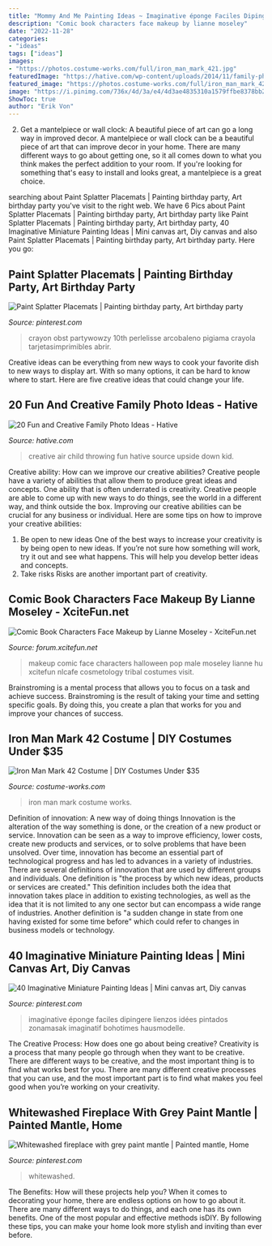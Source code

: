 ```yaml
---
title: "Mommy And Me Painting Ideas ~ Imaginative éponge Faciles Dipingere Lienzos Idées Pintados Zonamasak Imaginatif Bohotimes Hausmodelle"
description: "Comic book characters face makeup by lianne moseley"
date: "2022-11-28"
categories:
- "ideas"
tags: ["ideas"]
images:
- "https://photos.costume-works.com/full/iron_man_mark_421.jpg"
featuredImage: "https://hative.com/wp-content/uploads/2014/11/family-photo-ideas/9-fun-creative-family-photo-ideas.jpg"
featured_image: "https://photos.costume-works.com/full/iron_man_mark_421.jpg"
image: "https://i.pinimg.com/736x/4d/3a/e4/4d3ae4835310a1579ffbe8378bb2220a.jpg"
ShowToc: true
author: "Erik Von"
---
```



2. Get a mantelpiece or wall clock: A beautiful piece of art can go a long way in improved decor.
A mantelpiece or wall clock can be a beautiful piece of art that can improve decor in your home. There are many different ways to go about getting one, so it all comes down to what you think makes the perfect addition to your room. If you're looking for something that's easy to install and looks great, a mantelpiece is a great choice.

	

		
searching about Paint Splatter Placemats | Painting birthday party, Art birthday party you've visit to the right web. We have 6 Pics about Paint Splatter Placemats | Painting birthday party, Art birthday party like Paint Splatter Placemats | Painting birthday party, Art birthday party, 40 Imaginative Miniature Painting Ideas | Mini canvas art, Diy canvas and also Paint Splatter Placemats | Painting birthday party, Art birthday party. Here you go:
		
    
## Paint Splatter Placemats | Painting Birthday Party, Art Birthday Party

<img loading=lazy src="https://i.pinimg.com/736x/8b/e7/e6/8be7e66ead63275b4a0d724b337dbef5.jpg" onerror="this.onerror=null;this.src='https://tse3.mm.bing.net/th?id=OIP.LnokAZkPjaSjkxX4GJdGrgHaLD&amp;pid=15.1';" alt="Paint Splatter Placemats | Painting birthday party, Art birthday party">

_Source: pinterest.com_

>crayon obst partywowzy 10th perlelisse arcobaleno pigiama crayola tarjetasimprimibles abrir. 

	

Creative ideas can be everything from new ways to cook your favorite dish to new ways to display art. With so many options, it can be hard to know where to start. Here are five creative ideas that could change your life.

    
## 20 Fun And Creative Family Photo Ideas - Hative

<img loading=lazy src="https://hative.com/wp-content/uploads/2014/11/family-photo-ideas/9-fun-creative-family-photo-ideas.jpg" onerror="this.onerror=null;this.src='https://tse2.mm.bing.net/th?id=OIP.gh41BjgM6HvW1Hn8TSz0rwHaLK&amp;pid=15.1';" alt="20 Fun and Creative Family Photo Ideas - Hative">

_Source: hative.com_

>creative air child throwing fun hative source upside down kid. 

	

Creative ability: How can we improve our creative abilities?
Creative people have a variety of abilities that allow them to produce great ideas and concepts. One ability that is often underrated is creativity. Creative people are able to come up with new ways to do things, see the world in a different way, and think outside the box. Improving our creative abilities can be crucial for any business or individual. Here are some tips on how to improve your creative abilities: 
1. Be open to new ideas
One of the best ways to increase your creativity is by being open to new ideas. If you’re not sure how something will work, try it out and see what happens. This will help you develop better ideas and concepts. 
2. Take risks
Risks are another important part of creativity.

    
## Comic Book Characters Face Makeup By Lianne Moseley - XciteFun.net

<img loading=lazy src="https://img.xcitefun.net/users/2015/01/373648,xcitefun-comic-characters-makeup-4.jpg" onerror="this.onerror=null;this.src='https://tse2.mm.bing.net/th?id=OIP.gWQ7JRufmyAjWLZj6T_4DAHaJ3&amp;pid=15.1';" alt="Comic Book Characters Face Makeup by Lianne Moseley - XciteFun.net">

_Source: forum.xcitefun.net_

>makeup comic face characters halloween pop male moseley lianne hu xcitefun nlcafe cosmetology tribal costumes visit. 

	

Brainstroming is a mental process that allows you to focus on a task and achieve success. Brainstroming is the result of taking your time and setting specific goals. By doing this, you create a plan that works for you and improve your chances of success.

    
## Iron Man Mark 42 Costume | DIY Costumes Under $35

<img loading=lazy src="https://photos.costume-works.com/full/iron_man_mark_421.jpg" onerror="this.onerror=null;this.src='https://tse2.mm.bing.net/th?id=OIP.8xgV2-IAv4excjxrJPk_vQHaNK&amp;pid=15.1';" alt="Iron Man Mark 42 Costume | DIY Costumes Under $35">

_Source: costume-works.com_

>iron man mark costume works. 

	

Definition of innovation: A new way of doing things
Innovation is the alteration of the way something is done, or the creation of a new product or service. Innovation can be seen as a way to improve efficiency, lower costs, create new products and services, or to solve problems that have been unsolved. Over time, innovation has become an essential part of technological progress and has led to advances in a variety of industries.
There are several definitions of innovation that are used by different groups and individuals. One definition is "the process by which new ideas, products or services are created." This definition includes both the idea that innovation takes place in addition to existing technologies, as well as the idea that it is not limited to any one sector but can encompass a wide range of industries. Another definition is "a sudden change in state from one having existed for some time before" which could refer to changes in business models or technology.

    
## 40 Imaginative Miniature Painting Ideas | Mini Canvas Art, Diy Canvas

<img loading=lazy src="https://i.pinimg.com/736x/4d/3a/e4/4d3ae4835310a1579ffbe8378bb2220a.jpg" onerror="this.onerror=null;this.src='https://tse4.mm.bing.net/th?id=OIP.Afq3tkLVCA8Xt0YUQuuh0AHaJ4&amp;pid=15.1';" alt="40 Imaginative Miniature Painting Ideas | Mini canvas art, Diy canvas">

_Source: pinterest.com_

>imaginative éponge faciles dipingere lienzos idées pintados zonamasak imaginatif bohotimes hausmodelle. 

	

The Creative Process: How does one go about being creative?
Creativity is a process that many people go through when they want to be creative. There are different ways to be creative, and the most important thing is to find what works best for you. There are many different creative processes that you can use, and the most important part is to find what makes you feel good when you’re working on your creativity.

    
## Whitewashed Fireplace With Grey Paint Mantle | Painted Mantle, Home

<img loading=lazy src="https://i.pinimg.com/736x/6b/19/c1/6b19c1cdad725b12034d992644fef815--grey-paint-mantles.jpg" onerror="this.onerror=null;this.src='https://tse1.mm.bing.net/th?id=OIP.FxhFncpFdiHxDJvhoEwwBwHaJ3&amp;pid=15.1';" alt="Whitewashed fireplace with grey paint mantle | Painted mantle, Home">

_Source: pinterest.com_

>whitewashed. 

	

The Benefits: How will these projects help you?
When it comes to decorating your home, there are endless options on how to go about it. There are many different ways to do things, and each one has its own benefits. One of the most popular and effective methods isDIY. By following these tips, you can make your home look more stylish and inviting than ever before.

